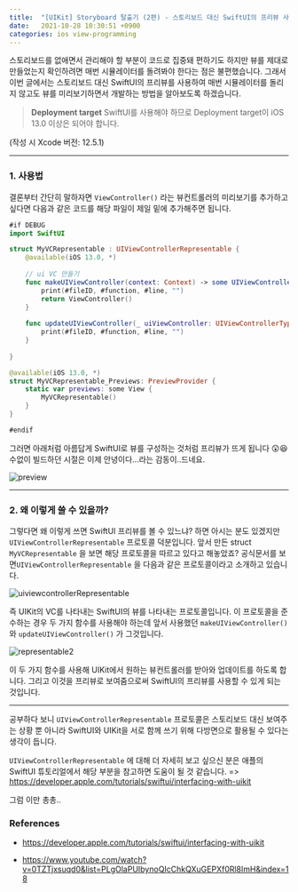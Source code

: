 ```yaml
---
title:  "[UIKit] Storyboard 탈출기 (2편) - 스토리보드 대신 SwiftUI의 프리뷰 사용하기"
date:   2021-10-28 10:30:51 +0900
categories: ios view-programming
---
```




스토리보드를 없애면서 관리해야 할 부분이 코드로 집중돼 편하기도 하지만 뷰를 제대로 만들었는지 확인하려면 매번 시뮬레이터를 돌려봐야 한다는 점은 불편했습니다. 그래서 이번 글에서는 스토리보드 대신 SwiftUI의 프리뷰를 사용하여 매번 시뮬레이터를 돌리지 않고도 뷰를 미리보기하면서 개발하는 방법을 알아보도록 하겠습니다. 

>**Deployment target**
>SwiftUI를 사용해야 하므로 Deployment target이 iOS 13.0 이상은 되어야 합니다.

(작성 시 Xcode 버전: 12.5.1)

---

### 1. 사용법

결론부터 간단히 말하자면 `ViewController()` 라는 뷰컨트롤러의 미리보기를 추가하고 싶다면 다음과 같은 코드를 해당 파일이 제일 밑에 추가해주면 됩니다. 

```swift
#if DEBUG
import SwiftUI

struct MyVCRepresentable : UIViewControllerRepresentable {
    @available(iOS 13.0, *)
    
    // ui VC 만들기
    func makeUIViewController(context: Context) -> some UIViewController {
        print(#fileID, #function, #line, "")
        return ViewController()
    }
    
    func updateUIViewController(_ uiViewController: UIViewControllerType, context: Context) {
        print(#fileID, #function, #line, "")
    }
    
}

@available(iOS 13.0, *)
struct MyVCRepresentable_Previews: PreviewProvider {
    static var previews: some View {
        MyVCRepresentable()
    }
}

#endif

```

그러면 아래처럼 아름답게 SwiftUI로 뷰를 구성하는 것처럼 프리뷰가 뜨게 됩니다 😲😆 수없이 빌드하던 시절은 이제 안녕이다...라는 감동이..드네요.

![preview](https://user-images.githubusercontent.com/72622744/213934498-ecd5eb77-34d1-4263-9b75-ced2d3104583.jpeg)

---

### 2. 왜 이렇게 쓸 수 있을까?

그렇다면 왜 이렇게 쓰면 SwiftUI 프리뷰를 볼 수 있느냐? 하면 아시는 분도 있겠지만 `UIViewControllerRepresentable` 프로토콜 덕분입니다. 앞서 만든 struct `MyVCRepresentable` 을 보면 해당 프로토콜을 따르고 있다고 해놓았죠? 공식문서를 보면`UIViewControllerRepresentable` 을 다음과 같은 프로토콜이라고 소개하고 있습니다.

![uiviewcontrollerRepresentable](https://user-images.githubusercontent.com/72622744/213934502-17f70176-d535-4e03-be9b-ca57baa32383.jpeg)

즉 UIKit의 VC를 나타내는 SwiftUI의 뷰를 나타내는 프로토콜입니다. 이 프로토콜을 준수하는 경우 두 가지 함수를 사용해야 하는데 앞서 사용했던 `makeUIViewController()` 와 `updateUIViewController()` 가 그것입니다. 

![representable2](https://user-images.githubusercontent.com/72622744/213934508-78a3e1be-fa2d-4907-9949-5188bca0ad2f.jpeg)

이 두 가지 함수를 사용해 UIKit에서 원하는 뷰컨트롤러를 받아와 업데이트를 하도록 합니다. 그리고 이것을 프리뷰로 보여줌으로써 SwiftUI의 프리뷰를 사용할 수 있게 되는 것입니다.

---

공부하다 보니 `UIViewControllerRepresentable` 프로토콜은 스토리보드 대신 보여주는 상황 뿐 아니라 SwiftUI와 UIKit을 서로 함께 쓰기 위해 다방면으로 활용될 수 있다는 생각이 듭니다. 

 `UIViewControllerRepresentable` 에 대해 더 자세히 보고 싶으신 분은 애플의 SwiftUI 튜토리얼에서 해당 부분을 참고하면 도움이 될 것 같습니다.  => https://developer.apple.com/tutorials/swiftui/interfacing-with-uikit

그럼 이만 총총..

### References

- https://developer.apple.com/tutorials/swiftui/interfacing-with-uikit

- https://www.youtube.com/watch?v=0TZTjxsuqd0&list=PLgOlaPUIbynoQIcChkQXuGEPXf0Rl8ImH&index=18

  